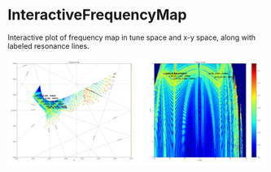 # InteractiveFrequencyMap
Interactive plot of frequency map in tune space and x-y space, along with labeled resonance lines.

![](plot_GUI.png)
